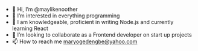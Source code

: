 - 👋 Hi, I’m @maylikenoother 
- 👀 I’m interested in everything programming 
- 🌱 I am knowledgeable, proficient in writing Node.js and currently learning React 
- 💞️ I’m looking to collaborate as a Frontend developer on start up  projects
- 📫 How to reach me maryogedengbe@yahoo.com

<!---
maylikenoother/maylikenoother is a ✨ special ✨ repository because its `README.md` (this file) appears on your GitHub profile.
You can click the Preview link to take a look at your changes.
--->
